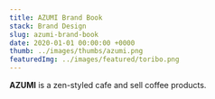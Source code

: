 ```yaml
---
title: AZUMI Brand Book
stack: Brand Design
slug: azumi-brand-book
date: 2020-01-01 00:00:00 +0000
thumb: ../images/thumbs/azumi.png
featuredImg: ../images/featured/toribo.png
---
```


**AZUMI** is a zen-styled cafe and sell coffee products.
